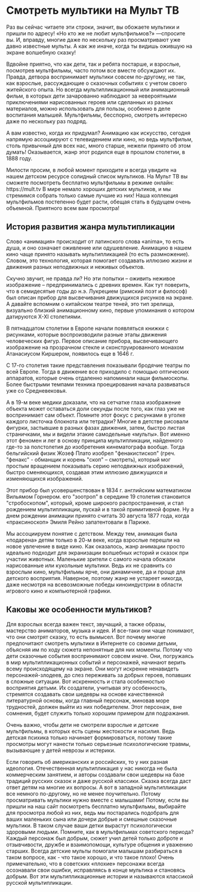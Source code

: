 <h1>Смотреть мультики на Мульт ТВ</h1>
<p>Раз вы сейчас читаете эти строки, значит, вы обожаете мультики и пришли по адресу! «Но кто же не любит мультфильмов?» —спросите вы. И, вправду, многие даже по нескольку раз просматривают уже давно известные мульты. А как же иначе, когда ты видишь ожившую на экране волшебную сказку! </p><p>Вдвойне приятно, что как дети, так и ребята постарше, и взрослые, посмотрев мультфильмы, часто потом все вместе обсуждают их. Правда, детвора воспринимает мультики совсем по-другому, не так, как взрослые, рассуждающие о сказочных событиях с учетом своего житейского опыта. Но всегда мультипликационный или анимационный фильм, в которых дети зачарованно наблюдают за невероятными приключениями нарисованных героев или сделанных из разных материалов, можно использовать для пользы, особенно в деле воспитания малышей. Мультфильмы, бесспорно, смотреть интересно даже по нескольку раз подряд. </p><p>А вам известно, когда их придумал? Анимацию как искусство, сегодня напрямую ассоциируют с телевидением или кино, но ведь мультфильм, столь привычный для всех нас, много старше, нежели принято об этом думать! Оказывается, жанр этот родился еще в прошлом столетии, в 1888 году. </p><p>Милости просим, в любой момент приходите и всегда увидите на нашем детском ресурсе солидный список мультиков. На Мульт ТВ вы сможете посмотреть бесплатно мультфильмы в режиме онлайн: https://mult.tv В мире немало хороших детских мультиков, и мы стремимся собрать только самые лучшие из них! Наша коллекция мультфильмов постепенно будет расти, обещая стать в будущем очень объемной. Приятного всем вам просмотра!</p>
<h2>История развития жанра мультипликации</h2>
<p>Слово «анимация» происходит от латинского слова «anima», то есть душа, и оно означает оживление или одушевление. Анимацию в нашем кино чаще принято называть мультипликацией (то есть размножение). Словом, это технология, которая помогает создавать иллюзию жизни и движения разных неподвижных и неживых объектов. </p><p>Скучно звучит, не правда ли? Но эти попытки – оживить неживое изображение – предпринимались с древних времен. Как тут поверить, что в семидесятые годы до н.э. Лукрецием (римский поэт и философ) был описан прибор для высвечивания движущихся рисунков на экране. А давайте вспомним о китайском театре теней, это тип зрелища, визуально близкий анимационному кино, первые упоминания о котором датируются Х-ХI столетиями. </p><p>В пятнадцатом столетии в Европе начали появляться книжки с рисунками, которые воспроизводили разные этапы движения человеческих фигур. Первое описание прибора, высвечивающего изображение на прозрачном стекле и сконструированного монахом Атанасиусом Киршером, появилось еще в 1646 г. </p><p>С 17-го столетия такие представления показывали бродячие театры по всей Европе. Тогда в движение все приходило с помощью оптических аппаратов, которые очень отдаленно напоминали наши фильмоскопы. Более быстрыми темпами техника проецирования начала развиваться уже со Средневековья. </p><p>А в 19-м веке медики доказали, что на сетчатке глаза изображение объекта может оставаться доли секунды после того, как глаз уже не воспринимает сам объект. Помните этот фокус с рисунками в уголке каждого листочка блокнота или тетрадки? Многие в детстве рисовали фигурки, застывшие в разных фазах движения, затем, быстро листая страничками, мы и видели этакие самодельные «мульты». Вот именно этот феномен и лег в основу принципа мультипликации, найденного где-то за полстолетия до изобретения кинематографа вообще. Тогда бельгийский физик Жозеф Плато изобрел "фенакистископ" (греч. "фенакс" - обманщик и корень "скоп" – смотреть), который мог простым вращением показывать серию неподвижных изображений, быстро сменяющихся, создавая этим иллюзию движущихся и изменяющихся изображений. </p><p>Этот прибор был усовершенствован в 1834 г. английским математиком Вильямом Горнером. его "зоотроп" в середине 19 столетия становится "стробоскопом", который, кроме широкого распространения, и стал рождением мультипликации, пускай и в такой примитивной форме. Ну а днем рождении анимации принято считать 30 августа 1877 года, когда «праксиноскоп» Эмиля Рейно запатентовали в Париже. </p><p>Мы ассоциируем понятие с детством. Между тем, анимация была «подарена» детям только в 20-м веке, когда взрослые перешли на новое увлечение в виде кино. Как оказалось, жанр анимации просто идеально подходит для экранизации волшебных историй и сказок при участии животных. Маленькие зрители с самого начала обожали нарисованные или кукольные мультики. Ведь их не сравнить со взрослым кино, мультфильмы ярче, они динамичнее, да и проще для детского восприятия. Наверное, поэтому жанр не устареет никогда, даже несмотря на всевозможные победы киноиндустрии в области игрового кино и компьютерной графики. </p>
<h2>Каковы же особенности мультиков?</h2>
<p>Для взрослых всегда важен текст, звучащий, а также образы, мастерство аниматоров, музыка и идея. И все-таки они чаще понимают, что они смотрят сказку, то есть вымысел. Вот почему многие предпочитают смотреть мультики в Интернете со своими детьми, объясняя им по ходу сюжета непонятные для них моменты. Потому что дети сказочные события воспринимают совсем иначе. Они, погружаясь в мир мультипликационных событий и персонажей, начинают верить всему происходящему на экране. Они могут искренне ненавидеть персонажей-злодеев, до слез переживать за добрых героев, попавших в сложные ситуации. Вот искренность и стала особенностью восприятия детьми. Их создатели, учитывая эту особенность, стремятся создавать свои шедевры на основе качественной литературной основы, когда главный персонаж, миновав море трудностей, должен выйти из них победителем. Этот персонаж, вне сомнения, будет служить только хорошим примером для подражания. </p><p>Очень важно, чтобы дети не смотрели взрослые и детские мультфильмы, в которых есть сцены жестокости и насилия. Ведь детская психика только начинает формироваться, потому такие просмотры могут нанести только серьезные психологические травмы, вызывающие у детей неврозы и истерики. </p><p>Если говорить об американских и российских, то у них разная идеология. Отечественная мультипликация у нас никогда не была коммерческим занятием, и авторы создавали свои шедевры на базе традиций русских сказок и даже русской классики. Сказка всегда даст ответ детям на многие их вопросы. А вот в западной мультипликации все немного по-другому, но не менее поучительно. Потому просматривать мультики нужно вместе с малышами! Потому, если вы пришли на наш сайт посмотреть бесплатно мультфильмы, выбирайте для просмотра любой из них, ведь мы постарались подобрать для ваших маленьких сына или дочери добрые и смешные сказочные мультики. В таком случае ваши детки вырастут психологически здоровыми людьми. Помните, как в мультфильмах советского периода? Каждый персонаж был добрым, сюжет учил детей только доброте и отзывчивости, дружбе и взаимопомощи, культуре общения и уважению старших. Всегда детские мульты помогали малышам разбираться в таком вопросе, как - что такое хорошо, и что такое плохо! Очень примечательно, что в советских «плохие» персонажи всегда осознавали свои ошибки, исправляясь в конце мультика и становясь добрым. Вот эти мультипликационные истории и называются классикой русской мультипликации. </p>
